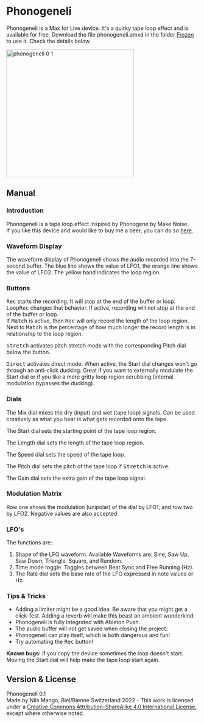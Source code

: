 # Phonogeneli
Phonogeneli is a Max for Live device. It's a quirky tape loop effect and is available for free. Download the file phonogeneli.amxd in the folder [Frozen](https://github.com/nilsmango/phonogeneli/tree/main/Frozen) to use it. Check the details below.

<img width="335" alt="phonogeneli 0 1" src="https://user-images.githubusercontent.com/30825364/202012189-bda5a409-5347-41f2-95e5-eabbf0b688b2.png">

## Manual
### Introduction
Phonogeneli is a tape loop effect inspired by Phonogene by Make Noise.  
If you like this device and would like to buy me a beer, you can do so [here](https://ko-fi.com/nilsmango).

### Waveform Display
The waveform display of Phonogeneli shows the audio recorded into the 7-second buffer. The blue line shows the value of LFO1, the orange line shows the value of LFO2. The yellow band indicates the loop region.

### Buttons
<kbd>Rec</kbd> starts the recording. It will stop at the end of the buffer or loop.   
<kbd>LoopRec</kbd> changes that behavior. If active, recording will not stop at the end of the buffer or loop.  
If <kbd>Match</kbd> is active, then <kbd>Rec</kbd> will only record the length of the loop region. Next to <kbd>Match</kbd> is the percentage of how much longer the record length is in relationship to the loop region.

<kbd>Stretch</kbd> activates pitch stretch mode with the corresponding Pitch dial below the button.

<kbd>Direct</kbd> activates direct mode. When active, the Start dial changes won't go through an anti-click ducking. Great if you want to externally modulate the Start dial or if you like a more gritty loop region scrubbing (internal modulation bypasses the ducking).

### Dials
The Mix dial mixes the dry (input) and wet (tape loop) signals. Can be used creatively as what you hear is what gets recorded onto the tape.

The Start dial sets the starting point of the tape loop region.

The Length dial sets the length of the tape loop region.

The Speed dial sets the speed of the tape loop.

The Pitch dial sets the pitch of the tape loop if <kbd>Stretch</kbd> is active.

The Gain dial sets the extra gain of the tape loop signal.

### Modulation Matrix
Row one shows the modulation (unipolar) of the dial by LFO1, and row two by LFO2. Negative values are also accepted.

### LFO's
The functions are:
1. Shape of the LFO waveform. Available Waveforms are: Sine, Saw Up, Saw Down, Triangle, Square, and Random.
2. Time mode toggle. Toggles between Beat Sync and Free Running (Hz).
3. The Rate dial sets the base rate of the LFO expressed in note values or Hz.


### Tips & Tricks
- Adding a limiter might be a good idea. Be aware that you might get a click-fest. Adding a reverb will make this beast an ambient wunderkind.
- Phonogeneli is fully integrated with Ableton Push.
- The audio buffer will not get saved when closing the project.
- Phonogeneli can play itself, which is both dangerous and fun!
- Try automating the <kbd>Rec</kbd> button!

**Known bugs:** if you copy the device sometimes the loop doesn't start. Moving the Start dial will help make the tape loop start again.


## Version & License
Phonogeneli 0.1  
Made by Nils Mango, Biel/Bienne Switzerland 2022 - This work is licensed under a [Creative Commons Attribution-ShareAlike 4.0 International License](http://creativecommons.org/licenses/by-sa/4.0/), except where otherwise noted.
